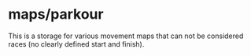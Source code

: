maps/parkour
============

This is a storage for various movement maps that can not be considered races (no clearly defined start and finish).
